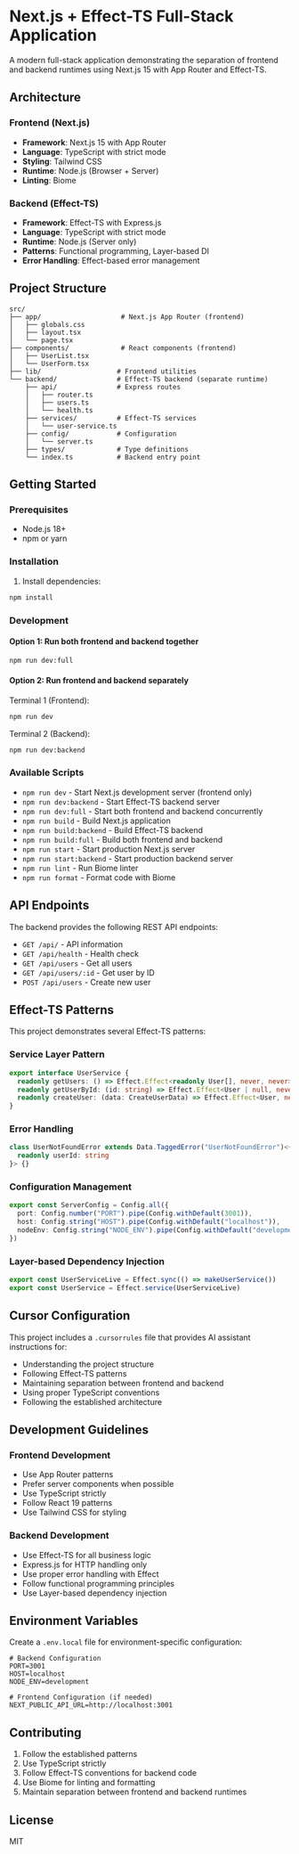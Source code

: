 # Next.js + Effect-TS Full-Stack Application

A modern full-stack application demonstrating the separation of frontend and backend runtimes using Next.js 15 with App Router and Effect-TS.

## Architecture

### Frontend (Next.js)
- **Framework**: Next.js 15 with App Router
- **Language**: TypeScript with strict mode
- **Styling**: Tailwind CSS
- **Runtime**: Node.js (Browser + Server)
- **Linting**: Biome

### Backend (Effect-TS)
- **Framework**: Effect-TS with Express.js
- **Language**: TypeScript with strict mode
- **Runtime**: Node.js (Server only)
- **Patterns**: Functional programming, Layer-based DI
- **Error Handling**: Effect-based error management

## Project Structure

```
src/
├── app/                    # Next.js App Router (frontend)
│   ├── globals.css
│   ├── layout.tsx
│   └── page.tsx
├── components/             # React components (frontend)
│   ├── UserList.tsx
│   └── UserForm.tsx
├── lib/                   # Frontend utilities
└── backend/               # Effect-TS backend (separate runtime)
    ├── api/               # Express routes
    │   ├── router.ts
    │   ├── users.ts
    │   └── health.ts
    ├── services/          # Effect-TS services
    │   └── user-service.ts
    ├── config/            # Configuration
    │   └── server.ts
    ├── types/             # Type definitions
    └── index.ts           # Backend entry point
```

## Getting Started

### Prerequisites
- Node.js 18+ 
- npm or yarn

### Installation

1. Install dependencies:
```bash
npm install
```

### Development

#### Option 1: Run both frontend and backend together
```bash
npm run dev:full
```

#### Option 2: Run frontend and backend separately

Terminal 1 (Frontend):
```bash
npm run dev
```

Terminal 2 (Backend):
```bash
npm run dev:backend
```

### Available Scripts

- `npm run dev` - Start Next.js development server (frontend only)
- `npm run dev:backend` - Start Effect-TS backend server
- `npm run dev:full` - Start both frontend and backend concurrently
- `npm run build` - Build Next.js application
- `npm run build:backend` - Build Effect-TS backend
- `npm run build:full` - Build both frontend and backend
- `npm run start` - Start production Next.js server
- `npm run start:backend` - Start production backend server
- `npm run lint` - Run Biome linter
- `npm run format` - Format code with Biome

## API Endpoints

The backend provides the following REST API endpoints:

- `GET /api/` - API information
- `GET /api/health` - Health check
- `GET /api/users` - Get all users
- `GET /api/users/:id` - Get user by ID
- `POST /api/users` - Create new user

## Effect-TS Patterns

This project demonstrates several Effect-TS patterns:

### Service Layer Pattern
```typescript
export interface UserService {
  readonly getUsers: () => Effect.Effect<readonly User[], never, never>
  readonly getUserById: (id: string) => Effect.Effect<User | null, never, never>
  readonly createUser: (data: CreateUserData) => Effect.Effect<User, never, never>
}
```

### Error Handling
```typescript
class UserNotFoundError extends Data.TaggedError("UserNotFoundError")<{
  readonly userId: string
}> {}
```

### Configuration Management
```typescript
export const ServerConfig = Config.all({
  port: Config.number("PORT").pipe(Config.withDefault(3001)),
  host: Config.string("HOST").pipe(Config.withDefault("localhost")),
  nodeEnv: Config.string("NODE_ENV").pipe(Config.withDefault("development"))
})
```

### Layer-based Dependency Injection
```typescript
export const UserServiceLive = Effect.sync(() => makeUserService())
export const UserService = Effect.service(UserServiceLive)
```

## Cursor Configuration

This project includes a `.cursorrules` file that provides AI assistant instructions for:

- Understanding the project structure
- Following Effect-TS patterns
- Maintaining separation between frontend and backend
- Using proper TypeScript conventions
- Following the established architecture

## Development Guidelines

### Frontend Development
- Use App Router patterns
- Prefer server components when possible
- Use TypeScript strictly
- Follow React 19 patterns
- Use Tailwind CSS for styling

### Backend Development
- Use Effect-TS for all business logic
- Express.js for HTTP handling only
- Use proper error handling with Effect
- Follow functional programming principles
- Use Layer-based dependency injection

## Environment Variables

Create a `.env.local` file for environment-specific configuration:

```env
# Backend Configuration
PORT=3001
HOST=localhost
NODE_ENV=development

# Frontend Configuration (if needed)
NEXT_PUBLIC_API_URL=http://localhost:3001
```

## Contributing

1. Follow the established patterns
2. Use TypeScript strictly
3. Follow Effect-TS conventions for backend code
4. Use Biome for linting and formatting
5. Maintain separation between frontend and backend runtimes

## License

MIT